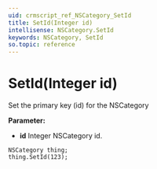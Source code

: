 ```yaml
---
uid: crmscript_ref_NSCategory_SetId
title: SetId(Integer id)
intellisense: NSCategory.SetId
keywords: NSCategory, SetId
so.topic: reference
---
```


# SetId(Integer id)

Set the primary key (id) for the NSCategory

**Parameter:** 
* **id** Integer NSCategory id.

```crmscript
NSCategory thing;
thing.SetId(123);
```

